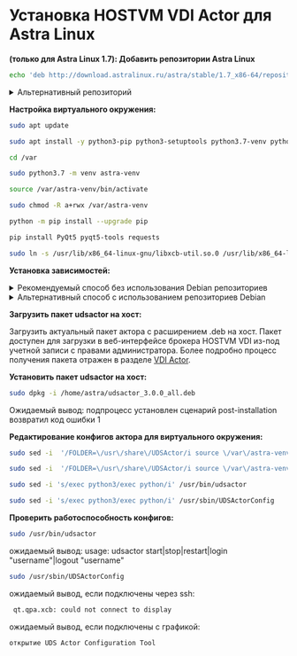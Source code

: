 # Установка HOSTVM VDI Actor для Astra Linux



**(только для Astra Linux 1.7): Добавить репозитории Astra Linux**

```bash
echo 'deb http://download.astralinux.ru/astra/stable/1.7_x86-64/repository-base/ 1.7_x86-64 main contrib non-free' | sudo tee -a /etc/apt/sources.list
```

<details>

<summary>Альтернативный репозиторий</summary>

```bash
echo 'deb http://dl.astralinux.ru/astra/stable/1.7_x86-64/repository-base/ 1.7_x86-64 main contrib non-free' | sudo tee -a /etc/apt/sources.li
```

</details>

**Настройка виртуального окружения:**

```bash
sudo apt update
```

```bash
sudo apt install -y python3-pip python3-setuptools python3.7-venv python3-six python3-requests 
```

```bash
cd /var
```

```bash
sudo python3.7 -m venv astra-venv
```

```bash
source /var/astra-venv/bin/activate
```

```bash
sudo chmod -R a+rwx /var/astra-venv
```

```bash
python -m pip install --upgrade pip
```

```bash
pip install PyQt5 pyqt5-tools requests
```

```bash
sudo ln -s /usr/lib/x86_64-linux-gnu/libxcb-util.so.0 /usr/lib/x86_64-linux-gnu/libxcb-util.so.1
```

**Установка зависимостей:**

<details>

<summary>Рекомендуемый способ без использования Debian репозиториев</summary>

Загрузить пакеты xscreensaver, xscreensaver-data из [личного кабинета](https://lk.pvhostvm.ru/Download) на виртуальную машину.\
Найти нужные пакеты можно по следующему пути:

`Каталог загрузок/Дистрибутивы/HOSTVM VDI/Misc/Actor dependencies/Astra Linux 1.6`

или

`Каталог загрузок/Дистрибутивы/HOSTVM VDI/Misc/Actor dependencies/Astra Linux 1.7`, соответственно.

Выдать пользователю \_apt права на загруженные пакеты:

```bash
sudo chown _apt xscreensaver_5.*amd64.deb ; sudo chown _apt xscreensaver-data_5*amd64.deb 
```

Произвести установку, с удовлетворением зависимостей из репозиториев Astra Linux:

```bash
sudo apt install -y ./xscreensaver-data_5*amd64.deb ; sudo apt install -y ./xscreensaver_5*amd64.deb
```

</details>

<details>

<summary>Альтернативный способ с использованием репозиториев Debian</summary>

**Для установки пакета xscreensaver нужно добавить репозитории debian соответствующие версии Astra Linux:**

**(только для Astra Linux 1.6): Добавить репозитории Debian 9**

```bash
echo 'deb http://deb.debian.org/debian/ stretch main' | sudo tee -a /etc/apt/sources.list
echo 'deb-src  http://deb.debian.org/debian/ stretch main' | sudo tee -a /etc/apt/sources.list	
```

**(только для Astra Linux 1.7): Добавить репозитории Debian 10**

```bash
echo 'deb http://ftp.debian.org/debian buster main contrib non-free' |sudo tee -a /etc/apt/sources.list
echo 'deb-src http://ftp.debian.org/debian buster main contrib non-free' |sudo tee -a /etc/apt/sources.list
```

```bash
sudo apt update 
```

Добавить нужные ключи (если появятся соотв. уведомления):

```bash
sudo apt-key adv --recv-key --keyserver keyserver.ubuntu.com {PUB_KEY}
```

```bash
sudo apt update 
```

```bash
sudo apt install -y xscreensaver			
```

</details>

**Загрузить пакет udsactor на хост:**

Загрузить актуальный пакет актора с расширением .deb на хост. Пакет доступен для загрузки в веб-интерфейсе брокера HOSTVM VDI из-под учетной записи с правами администратора. Более подробно процесс получения пакета отражен в разделе [VDI Actor](https://kb.pvhostvm.ru/hostvm-vdi/hostvm-vdi-admin-guide/hostvm-vdi-base-image-preparation).

**Установить пакет udsactor на хост:**

```bash
sudo dpkg -i /home/astra/udsactor_3.0.0_all.deb
```

Ожидаемый вывод: подпроцесс установлен сценарий post-installation возвратил код ошибки 1

**Редактирование конфигов актора для виртуального окружения:**

```bash
sudo sed -i  '/FOLDER=\/usr\/share\/UDSActor/i source \/var\/astra-venv\/bin\/activate' /usr/bin/udsactor
```

```bash
sudo sed -i  '/FOLDER=\/usr\/share\/UDSActor/i source \/var\/astra-venv\/bin\/activate' /usr/sbin/UDSActorConfig
```

```bash
sudo sed -i 's/exec python3/exec python/i' /usr/bin/udsactor	
```

```bash
sudo sed -i 's/exec python3/exec python/i' /usr/sbin/UDSActorConfig	
```

**Проверить работоспособность конфигов:**

```bash
sudo /usr/bin/udsactor 
```

ожидаемый вывод: usage: udsactor start|stop|restart|login "username"|logout "username"

```bash
sudo /usr/sbin/UDSActorConfig	
```

ожидаемый вывод, если подключены через ssh:

```bash
 qt.qpa.xcb: could not connect to display
```

ожидаемый вывод, если подключены с графикой:

```
открытие UDS Actor Configuration Tool
```
